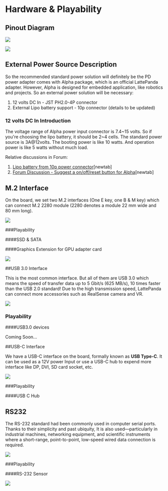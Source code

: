 # Hardware & Playability 

## Pinout Diagram

![](https://i.imgur.com/kor7zdt.png)

![](https://i.imgur.com/9vZ9sKQ.png)

## External Power Source Description

So the recommended standard power solution will definitely be the PD power adapter comes with Alpha package, which is an official LattePanda adapter. However, Alpha is designed for embedded application, like robotics and projects. So an external power solution will be necessary:
1. 12 volts DC In - JST PH2.0-4P connector
2. External Lipo battery support - 10p connector (details to be updated)

### 12 volts DC In Introduction

The voltage range of Alpha power input connector is 7.4~15 volts. So if you're choosing the lipo battery, it should be 2~4 cells. The standard power source is 3A@12volts. The booting power is like 10 watts. And operation power is like 5 watts without much load.

Relative discussions in Forum:

1. [Lipo battery from 10p power connector][1][newtab]
2. [Forum Discussion - Suggest a on/off/reset button for Alpha][2][newtab]

[1]: https://www.lattepanda.com/topic-f13t16675.html
[2]: https://www.lattepanda.com/topic-f23t17507.html

## M.2 Interface

On the board, we set two M.2 interfaces (One E key, one B & M key) which can connect M.2 2280 module (2280 denotes a module 22 mm wide and 80 mm long). 

![](https://i.imgur.com/rIH5QtK.jpg)

###Playability

####SSD & SATA



####Graphics Extension for GPU adapter card 

![](https://i.imgur.com/iXYEMum.png)

##USB 3.0 Interface

This is the most common interface. But all of them are USB 3.0 which means the speed of transfer data up to 5 Gbit/s (625 MB/s), 10 times faster than the USB 2.0 standard! Due to the high transmission speed, LattePanda can connect more accessories such as RealSense camera and VR.

![](https://i.imgur.com/zwyyMtD.jpg)

### Playability

####USB3.0 devices

Coming Soon...



##USB-C Interface

We have a USB-C interface on the board, formally known as **USB Type-C**. It can be used as a 12V power Input or use a USB-C hub to expend more interface like DP, DVI, SD card socket, etc. 

![](https://i.imgur.com/FDdrFEz.jpg)

###Playability

####USB C Hub 



## RS232

The RS-232 standard had been commonly used in computer serial ports. Thanks to their simplicity and past ubiquity, It is also used—particularly in industrial machines, networking equipment, and scientific instruments where a short-range, point-to-point, low-speed wired data connection is required. 

![](https://i.imgur.com/RU7P7nU.png)

###Playability

####RS-232 Sensor

![](https://i.imgur.com/7loMZ3h.png?1)